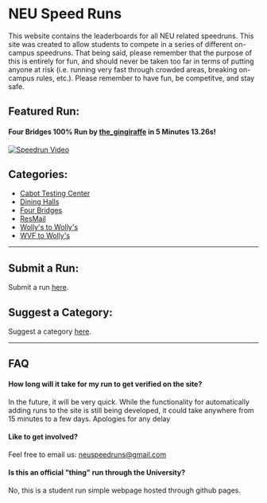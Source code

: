 # NEU Speed Runs
This website contains the leaderboards for all NEU related speedruns. This site was created to allow students to compete in a series of different on-campus speedruns. That being said, please remember that the purpose of this is entirely for fun, and should never be taken too far in terms of putting anyone at risk (i.e. running very fast through crowded areas, breaking on-campus rules, etc.). Please remember to have fun, be competitve, and stay safe.

## Featured Run: 
#### Four Bridges 100% Run by [the_gingiraffe](https://www.reddit.com/user/the_gingiraffe/) in 5 Minutes 13.26s!

[![Speedrun Video](https://img.youtube.com/vi/al_iDcw2ywU/0.jpg)](https://www.youtube.com/watch?v=al_iDcw2ywU)


## Categories:
- [Cabot Testing Center](categories/Cabot-Testing-Center/Cabot-Testing-Center.md)
- [Dining Halls](categories/Dining-Halls/Dining-Halls.md)
- [Four Bridges](categories/Four-Bridges/Four-Bridges.md)
- [ResMail](categories/ResMail/ResMail.md)
- [Wolly's to Wolly's](categories/Wolly's-to-Wolly's/Wolly's-to-Wolly's.md)
- [WVF to Wolly's](categories/WVF-to-Wolly's/WVF-to-Wolly's.md)

---

## Submit a Run:
Submit a run [here](https://forms.gle/hHda5Qc1Fa8ozx5f7).

## Suggest a Category:
Suggest a category [here](https://forms.gle/SrYrvaDFVL6XuNJi8).

---

## FAQ

#### How long will it take for my run to get verified on the site?
In the future, it will be very quick. While the functionality for automatically adding runs to the site is still being developed, it could take anywhere from 15 minutes to a few days. Apologies for any delay

#### Like to get involved?
Feel free to email us: [neuspeedruns@gmail.com](mailto:neuspeedruns@gmail.com) 

#### Is this an official "thing" run through the University?
No, this is a student run simple webpage hosted through github pages.



